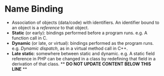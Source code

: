 Name Binding
============

* Association of objects (data/code) with identifiers. An identifier bound to an object is a _reference_ to that object.
* **Static** (or early): bindings performed before a program runs. e.g. A function call in C.
* **Dynamic** (or late, or virtual): bindings performed as the program runs. e.g. _Dynamic dispatch_, as in a virtual method call in C++.
* **Late static**: somewhere between static and dynamic. e.g. A static field reference in PHP can be changed in a class by redefining that field in a derivation of that class.
** **DO NOT UPDATE CONTENT BELOW THIS LINE** **

